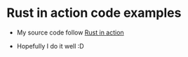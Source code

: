 # Rust in action code examples

- My source code follow [Rust in action](https://www.amazon.com/Rust-Action-TS-McNamara/dp/1617294551/ref=sr_1_1?keywords=rust+in+action&link_code=qs&qid=1671208706&sr=8-1)

- Hopefully I do it well :D